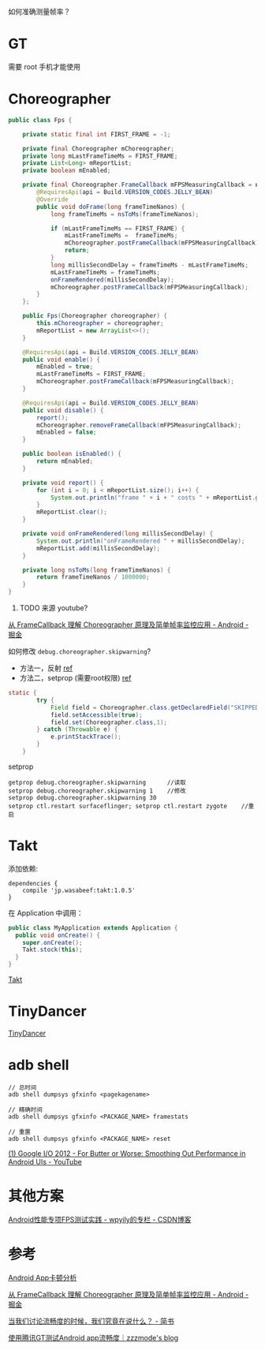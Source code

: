 如何准确测量帧率？

# GT
需要 root 手机才能使用

# Choreographer

```java
public class Fps {

    private static final int FIRST_FRAME = -1;

    private final Choreographer mChoreographer;
    private long mLastFrameTimeMs = FIRST_FRAME;
    private List<Long> mReportList;
    private boolean mEnabled;

    private final Choreographer.FrameCallback mFPSMeasuringCallback = new Choreographer.FrameCallback() {
        @RequiresApi(api = Build.VERSION_CODES.JELLY_BEAN)
        @Override
        public void doFrame(long frameTimeNanos) {
            long frameTimeMs = nsToMs(frameTimeNanos);

            if (mLastFrameTimeMs == FIRST_FRAME) {
                mLastFrameTimeMs =  frameTimeMs;
                mChoreographer.postFrameCallback(mFPSMeasuringCallback);
                return;
            }
            long millisSecondDelay = frameTimeMs - mLastFrameTimeMs;
            mLastFrameTimeMs = frameTimeMs;
            onFrameRendered(millisSecondDelay);
            mChoreographer.postFrameCallback(mFPSMeasuringCallback);
        }
    };

    public Fps(Choreographer choreographer) {
        this.mChoreographer = choreographer;
        mReportList = new ArrayList<>();
    }

    @RequiresApi(api = Build.VERSION_CODES.JELLY_BEAN)
    public void enable() {
        mEnabled = true;
        mLastFrameTimeMs = FIRST_FRAME;
        mChoreographer.postFrameCallback(mFPSMeasuringCallback);
    }

    @RequiresApi(api = Build.VERSION_CODES.JELLY_BEAN)
    public void disable() {
        report();
        mChoreographer.removeFrameCallback(mFPSMeasuringCallback);
        mEnabled = false;
    }

    public boolean isEnabled() {
        return mEnabled;
    }

    private void report() {
        for (int i = 0; i < mReportList.size(); i++) {
            System.out.println("frame " + i + " costs " + mReportList.get(i));
        }
        mReportList.clear();
    }

    private void onFrameRendered(long millisSecondDelay) {
        System.out.println("onFrameRendered " + millisSecondDelay);
        mReportList.add(millisSecondDelay);
    }

    private long nsToMs(long frameTimeNanos) {
        return frameTimeNanos / 1000000;
    }
}
```

1. TODO 来源 youtube? 

[从 FrameCallback 理解 Choreographer 原理及简单帧率监控应用 - Android - 掘金](https://juejin.im/entry/58c83f3f8ac247072018d926)

如何修改 `debug.choreographer.skipwarning`? 

+ 方法一，反射 [ref](https://www.jianshu.com/p/d126640eccb1)
+ 方法二，setprop (需要root权限) [ref](https://blog.zzzmode.com/2016/04/24/use-tencent-gt-test-app-smooth/)

```java
static {
        try {
            Field field = Choreographer.class.getDeclaredField("SKIPPED_FRAME_WARNING_LIMIT");
            field.setAccessible(true);
            field.set(Choreographer.class,1);
        } catch (Throwable e) {
            e.printStackTrace();
        }
    }
```

setprop

```
getprop debug.choreographer.skipwarning      //读取
setprop debug.choreographer.skipwarning 1    //修改
setprop debug.choreographer.skipwarning 30
setprop ctl.restart surfaceflinger; setprop ctl.restart zygote    //重启
```


# Takt 
添加依赖:

```
dependencies {
    compile 'jp.wasabeef:takt:1.0.5'
}
```

在 Application 中调用：

```java
public class MyApplication extends Application {
  public void onCreate() {
    super.onCreate();
    Takt.stock(this);
  }
}
```

[Takt](https://github.com/wasabeef/Takt)

# TinyDancer

[TinyDancer](https://github.com/friendlyrobotnyc/TinyDancer)

# adb shell

```
// 总时间
adb shell dumpsys gfxinfo <pagekagename>

// 精确时间
adb shell dumpsys gfxinfo <PACKAGE_NAME> framestats

// 重置
adb shell dumpsys gfxinfo <PACKAGE_NAME> reset
```

[(1) Google I/O 2012 - For Butter or Worse: Smoothing Out Performance in Android UIs - YouTube](https://www.youtube.com/watch?v=Q8m9sHdyXnE&hl=zh-cn)

# 其他方案

[Android性能专项FPS测试实践 - wpyily的专栏 - CSDN博客](https://blog.csdn.net/wpyily/article/details/52593826)

# 参考

[Android App卡顿分析](https://blog.csdn.net/mengfeicheng2012/article/details/53768954)

[从 FrameCallback 理解 Choreographer 原理及简单帧率监控应用 - Android - 掘金](https://juejin.im/entry/58c83f3f8ac247072018d926)

[当我们讨论流畅度的时候，我们究竟在说什么？ - 简书](https://www.jianshu.com/p/0ac95813f16a)

[使用腾讯GT测试Android app流畅度｜zzzmode's blog](https://blog.zzzmode.com/2016/04/24/use-tencent-gt-test-app-smooth/)

